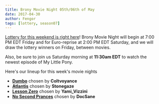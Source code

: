 ```yaml
---
title: Brony Movie Night 05th/06th of May
date: 2017-04-30
author: Fengor
tags: [lottery, season07]
---
```

[Lottery for this weekend is right here][lotto]! Brony Movie Night will begin at 7:00 PM EDT Friday and for Euro-reprise at 2:00 PM EDT Saturday, and we will draw the lottery winners on Friday, between movies.

Also, be sure to join us Saturday morning at **11:30am EDT** to watch the newest episode of My Little Pony.

Here's our lineup for this week's movie nights

 - **[Dumbo][m1]** chosen by **Coltvoyance**
 - **[Atlantis][m2]** chosen by **Stonegaze**
 - **[Lesson Zero][p1]** chosen by **Yami_Vizzini**
 - **[No Second Prances][p2]** chosen by **DocSane**
 
[m1]: http://www.imdb.com/title/tt0033563/
[m2]: http://www.imdb.com/title/tt0230011/
[p1]: http://www.imdb.com/title/tt2071126/
[p2]: http://www.imdb.com/title/tt5524256/
[lotto]: https://bronystate.typeform.com/to/LwJzNN

